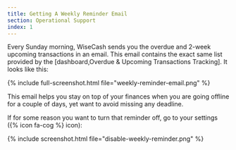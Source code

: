 ```yaml
---
title: Getting A Weekly Reminder Email
section: Operational Support
index: 1
---
```


Every Sunday morning, WiseCash sends you the overdue and 2-week upcoming transactions in an email. This email contains the exact same list provided by the [dashboard,Overdue & Upcoming Transactions Tracking]. It looks like this:

{% include full-screenshot.html file="weekly-reminder-email.png" %}

This email helps you stay on top of your finances when you are going offline for a couple of days, yet want to avoid missing any deadline.

If for some reason you want to turn that reminder off, go to your settings ({% icon fa-cog %} icon):

{% include screenshot.html file="disable-weekly-reminder.png" %}
